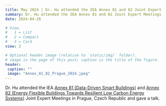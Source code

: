 ```yaml
---
title: May 2024 | Dr. Hu attended the IEA Annex 81 and 82 Joint Expert Meetings in Prague, Czech Republic
summary: Dr. Hu attended the IEA Annex 81 and 82 Joint Expert Meetings in Prague and gave a talk
date: 2024-04-26

# View.
#   1 = List
#   2 = Compact
#   3 = Card
view: 2

# Optional header image (relative to `static/img/` folder).
# image in the page of this post; caption is the title of the figure.
header:
 caption: ""   
 image: "Annex_81_82_Prague_2024.jpeg"
---
```


Dr. Hu attended the IEA [Annex 81 (Data-Driven Smart Buildings)](https://annex81.iea-ebc.org/) and [Annex 82 (Energy Flexible Buildings Towards Resilient Low Carbon Energy Systems)](https://annex82.iea-ebc.org/) Joint Expert Meetings in Prague, Czech Republic and gave a talk.